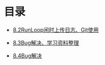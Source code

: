 # 目录

* [8.2RunLoop闲时上传日志、Git使用](https://github.com/yanqizhao/dev-note/blob/master/August/8.2RunLoop闲时上传日志、Git使用.md)
* [8.3Bug解决、学习资料整理](https://github.com/yanqizhao/dev-note/blob/master/August/8.3Bug解决、学习资料整理.md)

* [8.4Bug解决]()

